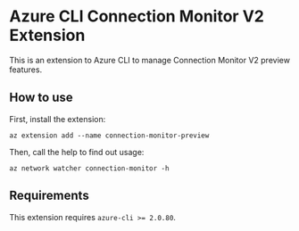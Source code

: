 # Azure CLI Connection Monitor V2 Extension #
This is an extension to Azure CLI to manage Connection Monitor V2 preview features.

## How to use ##
First, install the extension:
```
az extension add --name connection-monitor-preview
```

Then, call the help to find out usage:
```
az network watcher connection-monitor -h
```

## Requirements ##
This extension requires `azure-cli >= 2.0.80`.